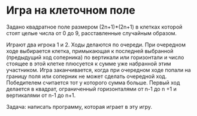 # Игра на клеточном поле
Задано квадратное поле размером (2n+1)*(2n+1) в клетках которой стоят целые числа от 
0 до 9, расставленные случайным образом.

Играют два игрока 1 и 2.
Ходы делаются по очереди. При очередном ходе выбирается клетка, примыкающая к 
последней выбранной (предыдущий ход соперника) по вертикали или горизонтали и 
число стоящее в этой клетке плюсуется к сумме уже набранной этим участником.
Игра заканчивается, когда при очередном ходе попали на границу поля или соперник не 
может сделать очередной ход. Победителем считается тот у которого сумма больше.
Первый ход делается в квадрат, ограниченный горизонталями от n-1 до n +1 и 
вертикалями от n-1 до n+1.

Задача: написать программу, которая играет в эту игру.
